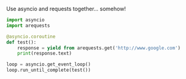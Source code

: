 Use asyncio and requests together... somehow!

```python
import asyncio
import arequests

@asyncio.coroutine
def test():
    response = yield from arequests.get('http://www.google.com')
    print(response.text)

loop = asyncio.get_event_loop()
loop.run_until_complete(test())
```
